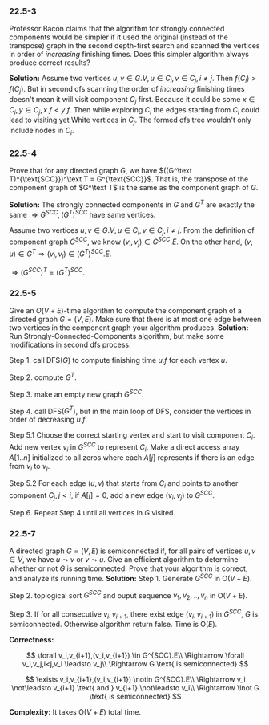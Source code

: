 ### 22.5-3
Professor Bacon claims that the algorithm for strongly connected components would be simpler if it used the original (instead of the transpose) graph in the second depth-first search and scanned the vertices in order of _increasing_ finishing times. Does this simpler algorithm always produce correct results?

**Solution:**
Assume two vertices $u,v \in G.V, u\in C_i, v \in C_j, i\neq j$. Then $f(C_i) > f(C_j)$. But in second dfs scanning the order of _increasing_ finishing times doesn't mean it will visit component $C_j$ first. Because it could be some $x\in C_i, y\in C_j, x.f < y.f$. Then while exploring $C_i$ the edges starting from $C_i$ could lead to visiting yet White vertices in $C_j$. The formed dfs tree wouldn't only include nodes in $C_i$.

### 22.5-4
Prove that for any directed graph $G$, we have $((G^\text T)^{\text{SCC}})^\text T = G^{\text{SCC}}$. That is, the transpose of the component graph of $G^\text T$ is the same as the component graph of $G$.

**Solution:**
The strongly connected components in $G$ and $G^T$ are exactly the same $\Rightarrow G^{SCC},(G^{T})^{SCC}$ have same vertices.

Assume two vertices $u,v \in G.V, u\in C_i, v \in C_j, i\neq j$. 
From the definition of component graph $G^{SCC}$, we know
$(v_i, v_j)\in G^{SCC}.E$. 
On the other hand, $(v,u)\in G^{T} \Rightarrow (v_j, v_i)\in (G^T)^{SCC}.E$.

$\Rightarrow (G^{SCC})^T = (G^T)^{SCC}.$

### 22.5-5
Give an $O(V + E)$-time algorithm to compute the component graph of a directed graph $G = (V, E)$. Make sure that there is at most one edge between two vertices in the component graph your algorithm produces.
**Solution:**
Run Strongly-Connected-Components algorithm, but make some modifications in second dfs process.

Step 1. call DFS($G$) to compute finishing time $u.f$ for each vertex $u$.

Step 2. compute $G^T$.

Step 3. make an empty new graph $G^{SCC}$.

Step 4. call DFS($G^T$), but in the main loop of DFS, consider the vertices in order of decreasing $u.f$. 

Step 5.1 Choose the correct starting vertex and start to visit component $C_i$. Add new vertex $v_i$ in $G^{SCC}$ to represent $C_i$. Make a direct access array $A[1..n]$ initialized to all zeros where each $A[j]$ represents if there is an edge from $v_i$ to $v_j$.

Step 5.2 For each edge $(u,v)$ that starts from $C_i$ and points to another component $C_j,j < i$, if $A[j]=0$, add a new edge $(v_i,v_j)$ to $G^{SCC}$.

Step 6. Repeat Step 4 until all vertices in $G$ visited.

### 22.5-7
A directed graph $G = (V, E)$ is semiconnected if, for all pairs of vertices $u, v \in V$, we have $u \leadsto v$ or $v \leadsto u$. Give an efficient algorithm to determine whether or not $G$ is semiconnected. Prove that your algorithm is correct, and analyze its running time.
**Solution:**
Step 1. Generate $G^{SCC}$ in $\text{O}(V+E)$.

Step 2. toplogical sort $G^{SCC}$ and ouput sequence $v_1,v_2,..,v_n$ in $\text{O}(V+E)$.

Step 3. If for all consecutive $v_i,v_{i+1}$, there exist edge $(v_i,v_{i+1})$ in $G^{SCC}$, $G$ is semiconnected. Otherwise algorithm return false. Time is $\text{O}(E)$.

**Correctness:**

$$
\forall v_i,v_{i+1},(v_i,v_{i+1}) \in G^{SCC}.E\\
\Rightarrow \forall v_i,v_j,i<j,v_i \leadsto v_j\\
\Rightarrow G \text{ is semiconnected}
$$

$$
\exists v_i,v_{i+1},(v_i,v_{i+1}) \notin G^{SCC}.E\\
\Rightarrow v_i \not\leadsto v_{i+1} \text{ and } v_{i+1} \not\leadsto v_i\\
\Rightarrow \lnot G \text{ is semiconnected}
$$

**Complexity:**
It takes $\text{O}(V+E)$ total time.